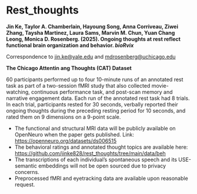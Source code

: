 # Rest_thoughts

**Jin Ke, Taylor A. Chamberlain, Hayoung Song, Anna Corriveau, Ziwei Zhang, Taysha Martinez, Laura Sams, Marvin M. Chun, Yuan Chang Leong, Monica D. Rosenberg. (2025). Ongoing thoughts at rest reflect functional brain organization and behavior. _bioRvix_**  

Correspondence to jin.ke@yale.edu and mdrosenberg@uchicago.edu
         
**The Chicago Attentin ang Thoughts (CAT) Dataset**

60 participants performed up to four 10-minute runs of an annotated rest task as part of a two-session fMRI study that also collected movie-watching, continuous performance task, and post-scan memory and narrative engagement data. Each run of the annotated rest task had 8 trials. In each trial, participants rested for 30 seconds, verbally reported their ongoing thoughts during the preceding resting period for 10 seconds, and rated them on 9 dimensions on a 9-point scale. 

* The functional and structural MRI data will be publicly available on OpenNeuro when the paper gets published. Link: https://openneuro.org/datasets/ds006515
* The behavioral ratings and annotated thought topics are available here: https://github.com/jinke828/rest_thoughts/tree/main/data/beh
* The transcriptions of each individual’s spontaneous speech and its USE-semantic embeddings will not be open sourced due to privacy concerns.
* Preprocessed fMRI and eyetracking data are available upon reasonable request.
